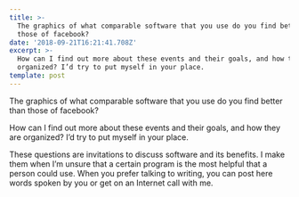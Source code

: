 ```yaml
---
title: >-
  The graphics of what comparable software that you use do you find better than
  those of facebook?
date: '2018-09-21T16:21:41.708Z'
excerpt: >-
  How can I find out more about these events and their goals, and how they are
  organized? I’d try to put myself in your place.
template: post
---
```

The graphics of what comparable software that you use do you find better than those of facebook?

How can I find out more about these events and their goals, and how they are organized? I’d try to put myself in your place.

These questions are invitations to discuss software and its benefits. I make them when I’m unsure that a certain program is the most helpful that a person could use. When you prefer talking to writing, you can post here words spoken by you or get on an Internet call with me.
